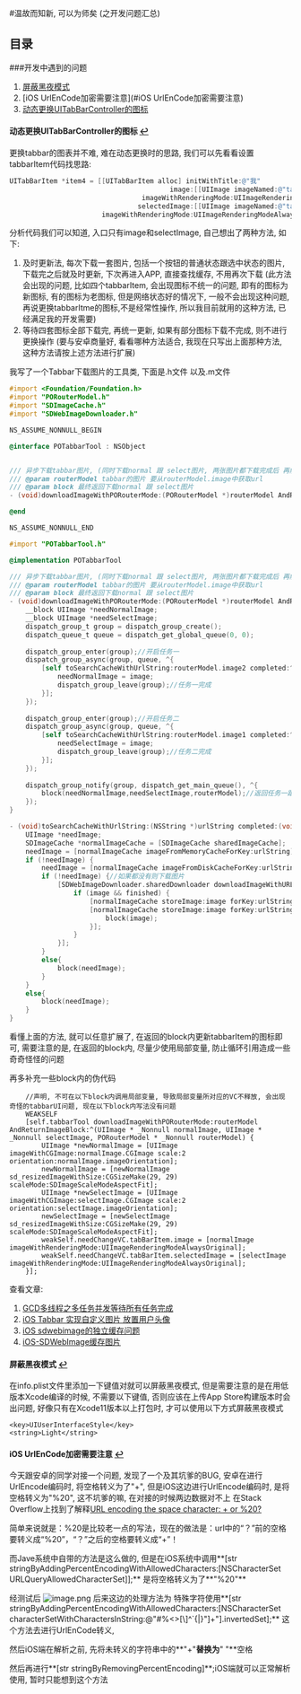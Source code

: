 #温故而知新, 可以为师矣 (之开发问题汇总)
## <a name="目录"></a>目录
###<a name="开发中遇到的问题"></a>开发中遇到的问题
1. [屏蔽黑夜模式](#屏蔽黑夜模式)
2. [iOS UrlEnCode加密需要注意](#iOS UrlEnCode加密需要注意)
3. [动态更换UITabBarController的图标](#动态更换UITabBarController的图标)

#### <a name="动态更换UITabBarController的图标"></a>动态更换UITabBarController的图标 [↩](#开发中遇到的问题)
更换tabbar的图表并不难, 难在动态更换时的思路, 我们可以先看看设置tabbarItem代码找思路:

```Objective-C
UITabBarItem *item4 = [[UITabBarItem alloc] initWithTitle:@"我"
                                        image:[[UIImage imageNamed:@"tab_me_normal"]
                                 imageWithRenderingMode:UIImageRenderingModeAlwaysOriginal]
                                selectedImage:[[UIImage imageNamed:@"tab_me_click"]
                       imageWithRenderingMode:UIImageRenderingModeAlwaysOriginal]];
```
分析代码我们可以知道, 入口只有image和selectImage, 自己想出了两种方法, 如下:

1. 及时更新法, 每次下载一套图片, 包括一个按钮的普通状态跟选中状态的图片, 下载完之后就及时更新, 下次再进入APP, 直接查找缓存, 不用再次下载 (此方法会出现的问题, 比如四个tabbarItem, 会出现图标不统一的问题, 即有的图标为新图标, 有的图标为老图标, 但是网络状态好的情况下, 一般不会出现这种问题, 再说更换tabbarItme的图标,不是经常性操作, 所以我目前就用的这种方法, 已经满足我的开发需要)
2. 等待四套图标全部下载完, 再统一更新, 如果有部分图标下载不完成, 则不进行更换操作 (要与安卓商量好, 看看哪种方法适合, 我现在只写出上面那种方法, 这种方法请按上述方法进行扩展)

我写了一个Tabbar下载图片的工具类, 下面是.h文件 以及.m文件

```Objective-C
#import <Foundation/Foundation.h>
#import "PORouterModel.h"
#import "SDImageCache.h"
#import "SDWebImageDownloader.h"

NS_ASSUME_NONNULL_BEGIN

@interface POTabbarTool : NSObject


/// 异步下载tabbar图片, (同时下载normal 跟 select图片, 两张图片都下载完成后 再触发最终的回调block)
/// @param routerModel tabbar的图片 要从routerModel.image中获取url
/// @param block 最终返回下载normal 跟 select图片
- (void)downloadImageWithPORouterMode:(PORouterModel *)routerModel AndReturnImageBlock:(void(^)(UIImage *normalImage, UIImage *selectImage, PORouterModel *routerModel))block;

@end

NS_ASSUME_NONNULL_END
```

```Objective-C
#import "POTabbarTool.h"

@implementation POTabbarTool

/// 异步下载tabbar图片, (同时下载normal 跟 select图片, 两张图片都下载完成后 再触发最终的回调block)
/// @param routerModel tabbar的图片 要从routerModel.image中获取url
/// @param block 最终返回下载normal 跟 select图片
- (void)downloadImageWithPORouterMode:(PORouterModel *)routerModel AndReturnImageBlock:(void(^)(UIImage *normalImage, UIImage *selectImage, PORouterModel *routerModel))block{
    __block UIImage *needNormalImage;
    __block UIImage *needSelectImage;
    dispatch_group_t group = dispatch_group_create();
    dispatch_queue_t queue = dispatch_get_global_queue(0, 0);
    
    dispatch_group_enter(group);//开启任务一
    dispatch_group_async(group, queue, ^{
        [self toSearchCacheWithUrlString:routerModel.image2 completed:^(UIImage *image) {
            needNormalImage = image;
            dispatch_group_leave(group);//任务一完成
        }];
    });
    
    dispatch_group_enter(group);//开启任务二
    dispatch_group_async(group, queue, ^{
        [self toSearchCacheWithUrlString:routerModel.image1 completed:^(UIImage *image) {
            needSelectImage = image;
            dispatch_group_leave(group);//任务二完成
        }];
    });
    
    dispatch_group_notify(group, dispatch_get_main_queue(), ^{
        block(needNormalImage,needSelectImage,routerModel);//返回任务一跟任务二的数据
    });
}

- (void)toSearchCacheWithUrlString:(NSString *)urlString completed:(void (^)(UIImage *image))block{///<用SDImageCache去查找或下载图片, 最终返回图片
    UIImage *needImage;
    SDImageCache *normalImageCache = [SDImageCache sharedImageCache];
    needImage = [normalImageCache imageFromMemoryCacheForKey:urlString];//从内存中获取图片
    if (!needImage) {
        needImage = [normalImageCache imageFromDiskCacheForKey:urlString];//从硬盘中获取图片
        if (!needImage) {//如果都没有则下载图片
            [SDWebImageDownloader.sharedDownloader downloadImageWithURL:[NSURL URLWithString:urlString] completed:^(UIImage * _Nullable image, NSData * _Nullable data, NSError * _Nullable error, BOOL finished) {
                if (image && finished) {
                    [normalImageCache storeImage:image forKey:urlString toDisk:YES completion:nil];//执行缓存图片 (包括缓存到内存和本地)
                    [normalImageCache storeImage:image forKey:urlString toDisk:YES completion:^{//本来有想过在这里直接处理过的图片, 但是发现图片会出问题, 所以处理图片的逻辑就放最外层了
                        block(image);
                    }];
                }
            }];
        }
        else{
            block(needImage);
        }
    }
    else{
        block(needImage);
    }
}
```
看懂上面的方法, 就可以任意扩展了, 在返回的block内更新tabbarItem的图标即可, 需要注意的是, 在返回的block内, 尽量少使用局部变量, 防止循环引用造成一些奇奇怪怪的问题

再多补充一些block内的伪代码
```
	//声明, 不可在以下block内调用局部变量, 导致局部变量所对应的VC不释放, 会出现奇怪的tabbarUI问题, 现在以下block内写法没有问题
	WEAKSELF
    [self.tabbarTool downloadImageWithPORouterMode:routerModel AndReturnImageBlock:^(UIImage * _Nonnull normalImage, UIImage * _Nonnull selectImage, PORouterModel * _Nonnull routerModel) {
        UIImage *newNormalImage = [UIImage imageWithCGImage:normalImage.CGImage scale:2 orientation:normalImage.imageOrientation];
        newNormalImage = [newNormalImage sd_resizedImageWithSize:CGSizeMake(29, 29) scaleMode:SDImageScaleModeAspectFit];
        UIImage *newSelectImage = [UIImage imageWithCGImage:selectImage.CGImage scale:2 orientation:selectImage.imageOrientation];
        newSelectImage = [newSelectImage sd_resizedImageWithSize:CGSizeMake(29, 29) scaleMode:SDImageScaleModeAspectFit];
        weakSelf.needChangeVC.tabBarItem.image = [normalImage imageWithRenderingMode:UIImageRenderingModeAlwaysOriginal];
        weakSelf.needChangeVC.tabBarItem.selectedImage = [selectImage imageWithRenderingMode:UIImageRenderingModeAlwaysOriginal];
    }];
```

查看文章:

1. [GCD多线程之多任务并发等待所有任务完成](https://www.jianshu.com/p/9b5a2af8acc4)
2. [iOS Tabbar 实现自定义图片 放置用户头像](https://www.jianshu.com/p/6cb0b0dd974e)
3. [iOS sdwebimage的独立缓存问题](https://segmentfault.com/q/1010000006098767/a-1020000006098923)
4. [iOS-SDWebImage缓存图片](https://www.jianshu.com/p/42ccc05f6cba)

#### <a name="屏蔽黑夜模式"></a>屏蔽黑夜模式  [↩](#开发中遇到的问题)
在info.plist文件里添加一下键值对就可以屏蔽黑夜模式, 但是需要注意的是在用低版本Xcode编译的时候, 不需要以下键值, 否则应该在上传App Store构建版本时会出问题, 好像只有在Xcode11版本以上打包时, 才可以使用以下方式屏蔽黑夜模式

```
<key>UIUserInterfaceStyle</key>
<string>Light</string>
```
#### <a name="iOS UrlEnCode加密需要注意"></a>iOS UrlEnCode加密需要注意 [↩](#开发中遇到的问题)
今天跟安卓的同学对接一个问题, 发现了一个及其坑爹的BUG, 安卓在进行UrlEncode编码时, 将空格转义为了"+", 但是iOS这边进行UrlEncode编码时, 是将空格转义为"%20", 这不坑爹的嘛, 在对接的时候两边数据对不上
在Stack Overflow上找到了解释[URL encoding the space character: + or %20?](https://stackoverflow.com/questions/1634271/url-encoding-the-space-character-or-20)

简单来说就是：%20是比较老一点的写法，现在的做法是：url中的“？”前的空格要转义成“%20”，“？”之后的空格要转义成“+”！

而Jave系统中自带的方法是这么做的, 但是在iOS系统中调用**[str stringByAddingPercentEncodingWithAllowedCharacters:[NSCharacterSet URLQueryAllowedCharacterSet]];** 是将空格转义为了**"%20"**

经测试后
![image.png](https://upload-images.jianshu.io/upload_images/1367029-04cdd32c42b8f30f.png?imageMogr2/auto-orient/strip%7CimageView2/2/w/1240)
后来这边的处理方法为
特殊字符使用**[str stringByAddingPercentEncodingWithAllowedCharacters:[NSCharacterSet characterSetWithCharactersInString:@"#%<>[\\]^`{|}\"]+"].invertedSet];**
这个方法去进行UrlEnCode转义, 

然后iOS端在解析之前, 先将未转义的字符串中的**"+"**替换为**" "**空格

然后再进行**[str stringByRemovingPercentEncoding]**;iOS端就可以正常解析使用, 暂时只能想到这个方法
